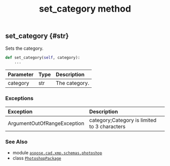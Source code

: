 ﻿---
title: set_category method
second_title: Aspose.CAD for Python via .NET API References
description: 
type: docs
weight: 90
url: /aspose.cad.xmp.schemas.photoshop/photoshoppackage/set_category/
is_root: false
---

## set_category {#str}

Sets the category.



```python
def set_category(self, category):
    ...
```


| Parameter | Type | Description |
| :- | :- | :- |
| category | str | The category. |
### Exceptions
| Exception | Description |
| :- | :- |
| ArgumentOutOfRangeException | category;Category is limited to 3 characters |





### See Also
* module [`aspose.cad.xmp.schemas.photoshop`](../../)
* class [`PhotoshopPackage`](/cad/python-net/aspose.cad.xmp.schemas.photoshop/photoshoppackage)
